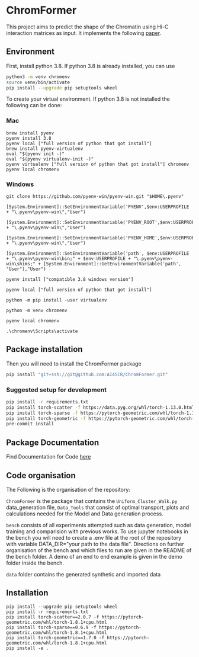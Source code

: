 # ChromFormer

This project aims to predict the shape of the Chromatin using Hi-C interaction matrices as input. It implements the following [paper](https://www.biorxiv.org/content/10.1101/2022.11.15.516571v1).

## Environment
First, install python 3.8. If python 3.8 is already installed, you can use 
```sh
python3 -m venv chromenv
source venv/bin/activate
pip install --upgrade pip setuptools wheel
```
To create your virtual environment.
If python 3.8 is not installed the following can be done:
### Mac
```
brew install pyenv
pyenv install 3.8 
pyenv local ["full version of python that got install"]
brew install pyenv-virtualenv 
eval "$(pyenv init -)"         
eval "$(pyenv virtualenv-init -)"
pyenv virtualenv ["full version of python that got install"] chromenv
pyenv local chromenv 
```
### Windows
```
git clone https://github.com/pyenv-win/pyenv-win.git "$HOME\.pyenv"

[System.Environment]::SetEnvironmentVariable('PYENV',$env:USERPROFILE + "\.pyenv\pyenv-win\","User")

[System.Environment]::SetEnvironmentVariable('PYENV_ROOT',$env:USERPROFILE + "\.pyenv\pyenv-win\","User")

[System.Environment]::SetEnvironmentVariable('PYENV_HOME',$env:USERPROFILE + "\.pyenv\pyenv-win\","User")

[System.Environment]::SetEnvironmentVariable('path', $env:USERPROFILE + "\.pyenv\pyenv-win\bin;" + $env:USERPROFILE + "\.pyenv\pyenv-win\shims;" + [System.Environment]::GetEnvironmentVariable('path', "User"),"User")

pyenv install ["compatible 3.8 windows version"]

pyenv local ["full version of python that got install"]

python -m pip install -user virtualenv

python -m venv chromenv

pyenv local chromenv

.\chromenv\Scripts\activate
```
## Package installation
Then you will need to install the ChromFormer package
```sh
pip install "git+ssh://git@github.com:AI4SCR/ChromFormer.git"
```

### Suggested setup for development
```sh
pip install -r requirements.txt
pip install torch-scatter -f https://data.pyg.org/whl/torch-1.13.0.html
pip install torch-sparse -f https://pytorch-geometric.com/whl/torch-1.13.0+cpu.html
pip install torch-geometric -f https://pytorch-geometric.com/whl/torch-1.13.0+cpu.html
pre-commit install
```
## Package Documentation

Find Documentation for Code [here](https://pages.github.ibm.com/AI4SCR-DEV/3D-Chromatin/)

## Code organisation

The Following is the organisation of the repository:

```ChromFormer``` is the package that contains the ```Uniform_Cluster_Walk.py``` data_generation file, ```Data_Tools``` that consist of optimal transport, plots and calculations needed for the Model and Data generation process.

```bench``` consists of all experiments attempted such as data generation, model training and comparision with previous works. To use jupyter notebooks in the bench you will need to create a .env file at the root of the repository with variable DATA_DIR="your path to the data file". Directions on further organisation of the bench and which files to run are given in the README of the bench folder. A demo of an end to end example is given in the demo folder inside the bench.  

```data``` folder contains the generated synthetic and imported data 


## Installation
```
pip install --upgrade pip setuptools wheel
pip install -r requirements.txt
pip install torch-scatter==2.0.7 -f https://pytorch-geometric.com/whl/torch-1.8.1+cpu.html
pip install torch-sparse==0.6.9 -f https://pytorch-geometric.com/whl/torch-1.8.1+cpu.html
pip install torch-geometric==1.7.0 -f https://pytorch-geometric.com/whl/torch-1.8.1+cpu.html
pip install -e .
```